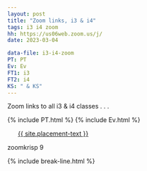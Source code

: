```yaml
---
layout: post
title: "Zoom links, i3 & i4"
tags: i3 i4 zoom
hh: https://us06web.zoom.us/j/
date: 2023-03-04

data-file: i3-i4-zoom
PT: PT
Ev: Ev
FT1: i3
FT2: i4
KS: " & KS"
---
```


Zoom links to all i3 & i4 classes . . .

<!-- {% include FT2.html %} -->
<!-- {% include FT1.html %} -->
{% include PT.html %}
{% include Ev.html %}

<div class="wrap">
  <ul style="list-style: none;" class="buttons">
    <li class="buttons__item">
      <a class="shiney" href="{{ site.placement-link }}">{{ site.placement-text }}</a>
    </li>
  </ul>
  <p>zoomkrisp 9</p>
</div>

{% include break-line.html %}

